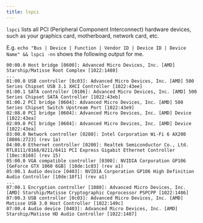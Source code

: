 ```yaml
---
title: lspci
---
```


`lspci` lists all PCI (Peripheral Component Interconnect) hardware devices, such as your graphics card, motherboard, network card, etc.

E.g. `echo "Bus | Device | Function | Vendor ID | Device ID | Device Name" && lspci -nn` shows the following output for me.
```
00:00.0 Host bridge [0600]: Advanced Micro Devices, Inc. [AMD] Starship/Matisse Root Complex [1022:1480]
...
01:00.0 USB controller [0c03]: Advanced Micro Devices, Inc. [AMD] 500 Series Chipset USB 3.1 XHCI Controller [1022:43ee]
01:00.1 SATA controller [0106]: Advanced Micro Devices, Inc. [AMD] 500 Series Chipset SATA Controller [1022:43eb]
01:00.2 PCI bridge [0604]: Advanced Micro Devices, Inc. [AMD] 500 Series Chipset Switch Upstream Port [1022:43e9]
02:08.0 PCI bridge [0604]: Advanced Micro Devices, Inc. [AMD] Device [1022:43ea]
02:09.0 PCI bridge [0604]: Advanced Micro Devices, Inc. [AMD] Device [1022:43ea]
03:00.0 Network controller [0280]: Intel Corporation Wi-Fi 6 AX200 [8086:2723] (rev 1a)
04:00.0 Ethernet controller [0200]: Realtek Semiconductor Co., Ltd. RTL8111/8168/8211/8411 PCI Express Gigabit Ethernet Controller [10ec:8168] (rev 15)
05:00.0 VGA compatible controller [0300]: NVIDIA Corporation GP106 [GeForce GTX 1060 6GB] [10de:1c03] (rev a1)
05:00.1 Audio device [0403]: NVIDIA Corporation GP106 High Definition Audio Controller [10de:10f1] (rev a1)
...
07:00.1 Encryption controller [1080]: Advanced Micro Devices, Inc. [AMD] Starship/Matisse Cryptographic Coprocessor PSPCPP [1022:1486]
07:00.3 USB controller [0c03]: Advanced Micro Devices, Inc. [AMD] Matisse USB 3.0 Host Controller [1022:149c]
07:00.4 Audio device [0403]: Advanced Micro Devices, Inc. [AMD] Starship/Matisse HD Audio Controller [1022:1487]
```
